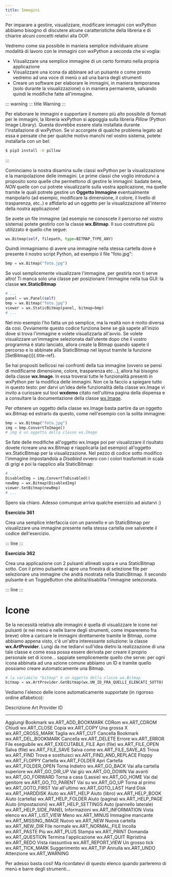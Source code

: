 ```yaml
---
title: Immagini
---
```


Per imparare a gestire, visualizzare, modificare immagini con wxPython
abbiamo bisogno di discutere alcune caratteristiche della libreria e di
chiarire alcuni concetti relativi alla OOP.

Vedremo come sia possibile in maniera semplice individuare alcune
modalità di lavoro con le immagini con wxPython a seconda che si voglia:

-   Visualizzare una semplice immagine di un certo formato nella propria
    applicazione
-   Visualizzare una icona da abbinare ad un pulsante o come presto
    vedremo ad una voce di menù o ad una barra degli strumenti
-   Creare un software per elaborare le immagini, in maniera temporanea
    (solo durante la visualizzazione) o in maniera permanente, salvando
    quindi le modifiche fatte all\'immagine.

::: warning
::: title
Warning
:::

Per elaborare le immagini e supportare il numero più alto possibile di
formati per le immagini, la libreria wxPython si appoggia sulla libreria
*Pillow* (Python Image Library). Questa dovrebbe essere stata installata
durante l\'installazione di wxPython. Se vi accorgete di qualche
problema legato ad essa e pensate che per qualche motivo manchi nel
vostro sistema, potete installarla con un bel:

``` bash
$ pip3 install -U pillow
```
:::

Cominciamo la nostra disamina sulle classi wxPython per la
visualizzazione e la manipolazione delle immagini. Le prime classi che
voglio introdurvi a proposito sono quelle che permettono di gestire le
immagini: badate bene, *NON* quelle con cui potrete visualizzarle sulla
vostra applicazione, ma quelle tramite le quali potrete gestire un
**Oggetto Immagine** eventualmente manipolarlo (ad esempio, modificare
la dimensione, il colore, il livello di trasparenza, etc..) e affidarlo
ad un oggetto per la visualizzazione all\'interno della nostra
applicazione!

Se avete un file immagine (ad esempio ne conoscete il percorso nel
vostro sistema) potete gestirlo con la classe **wx.Bitmap**. Il suo
costruttore più utilizzato è quello che segue:

``` python
wx.Bitmap(self, filepath, type=BITMAP_TYPE_ANY)
```

Quindi immaginiamo di avere una immagine nella stessa cartella dove è
presente il nostro script Python, ad esempio il file \"foto.jpg\":

``` python
bmp = wx.Bitmap("foto.jpg")
```

Se vuoi semplicemente visualizzare l\'immagine, per gestirla non ti
serve altro! Ti manca solo una classe per posizionare l\'immagine nella
tua GUI: la classe **wx.StaticBitmap**

``` python
# ...
panel = wx.Panel(self)
bmp = wx.Bitmap("foto.jpg")
viewer = wx.StaticBitmap(panel, bitmap=bmp) 
# ...
```

Nel mio esempio l\'ho fatta un pò semplice, ma la realtà non è molto
diversa da così. Ovviamente questo codice funziona bene se già sapete
all\'inizio dove si trova l\'immagine e volete visualizzarla all\'avvio.
Se volete visualizzare un\'immagine selezionata dall\'utente dopo che il
vostro programma è stato lanciato, allora create la Bitmap quando sapete
il percorso e lo abbinate alla StaticBitmap nel layout tramite la
funzione [SetBitmap()]{.title-ref}.

Se hai propositi bellicosi nei confronti della tua immagine (ovvero se
pensi di modificarne dimensione, colore, trasparenza etc\...), allora
hai bisogno della classe **wx.Image**. In essa troverai tutte le
funzionalità presenti in wxPython per la modifica delle immagini. Non ce
la faccio a spiegare tutto in questo testo: per darvi un\'idea delle
funzionalità della classe wx.Image vi invito a curiosare sul tool
**wxdemo** citato nell\'ultima pagina della dispensa e a consultare la
documentazione della classe
[wx.Image](https://wxpython.org/Phoenix/docs/html/wx.Image.html).

Per ottenere un oggetto della classe wx.Image basta partire da un
oggetto wx.Bitmap ed estrarlo da questo, come nell\'esempio con la
solita immagine:

``` python
bmp = wx.Bitmap("foto.jpg")
img = bmp.ConvertToImage()
# img è un oggetto della classe wx.Image
```

Se fate delle modifiche all\'oggetto wx.Image poi per visualizzare il
risultato dovete ricreare una wx.Bitmap e riapplicarla (ad esempio)
all\'oggetto wx.StaticBitmap per la visualizzazione. Nel pezzo di codice
sotto modifico l\'immagine impostandola a *Disabled* ovvero con i colori
trasformati in scala di grigi e poi la riapplico alla StaticBitmap:

``` python
# ...
DisabledImg = img.ConvertToDisabled()
newBmp = wx.Bitmap(DisabledImg)
viewer.SetBitmap(newBmp)
# ...
```

Spero sia chiaro. Adesso comunque arriva qualche esercizio ad aiutarvi
:)

**Esercizio 361**

Crea una semplice interfaccia con un pannello e un StaticBitmap per
visualizzare una immagine presente nella stessa cartella ove salverete
il codice dell\'esercizio.

::: line
:::

**Esercizio 362**

Crea una applicazione con 2 pulsanti allineati sopra e una StaticBitmap
sotto. Con il primo pulsante si apre una finestra di selezione file per
selezionare una immagine che andrà mostrata nella StaticBitmap. Il
secondo pulsante è un ToggleButton che abilita/disabilita l\'immagine
selezionata.

::: line
:::

# Icone

Se la necessità relativa alle immagini è quella di visualizzare le icone
nei pulsanti (e nei menù e nelle barre degli strumenti, come impareremo
fra breve) oltre a caricare le immagini direttamente tramite le Bitmap,
come abbiamo appena visto, c\'è un\'altra interessante soluzione: la
classe **wx.ArtProvider**. Lungi da me tediarvi sull\'idea dietro la
realizzazione di una tale classe e come essa possa essere derivata per
creare il proprio personale set di icone\... sappiate semplicemente
quello che serve: per ogni icona abbinata ad una azione comune abbiamo
un ID e tramite quello possiamo creare automaticamente una Bitmap.

``` python
# la variabile "bitmap" è un oggetto della classe wx.Bitmap
bitmap = wx.ArtProvider.GetBitmap(wx.UN_ID_FRA_QUELLI_ELENCATI_SOTTO)
```

Vediamo l\'elenco delle icone automaticamente supportate (in rigoroso
ordine alfabetico):

  Descrizione                   Art Provider ID
  ----------------------------- -------------------------
  Aggiungi Bookmark             wx.ART_ADD_BOOKMARK
  CDRom                         wx.ART_CDROM
  Chiudi                        wx.ART_CLOSE
  Copia                         wx.ART_COPY
  Una grossa X                  wx.ART_CROSS_MARK
  Taglia                        wx.ART_CUT
  Cancella Bookmark             wx.ART_DEL_BOOKMARK
  Cancella                      wx.ART_DELETE
  Errore                        wx.ART_ERROR
  File eseguibile               wx.ART_EXECUTABLE_FILE
  Apri (file)                   wx.ART_FILE_OPEN
  Salva (file)                  wx.ART_FILE_SAVE
  Salva come                    wx.ART_FILE_SAVE_AS
  Trova                         wx.ART_FIND
  Trova e sostituisci           wx.ART_FIND_AND_REPLACE
  Floppy                        wx.ART_FLOPPY
  Cartella                      wx.ART_FOLDER
  Apri Cartella                 wx.ART_FOLDER_OPEN
  Torna Indietro                wx.ART_GO_BACK
  Vai alla cartella superiore   wx.ART_GO_DIR_UP
  Vai giù                       wx.ART_GO_DOWN
  Vai avanti                    wx.ART_GO_FORWARD
  Torna a casa (Lassie)         wx.ART_GO_HOME
  Vai dal genitore              wx.ART_GO_TO_PARENT
  Vai su                        wx.ART_GO_UP
  Torna al primo                wx.ART_GOTO_FIRST
  Vai all\'ultimo               wx.ART_GOTO_LAST
  Hard Disk                     wx.ART_HARDDISK
  Aiuto                         wx.ART_HELP
  Aiuto (libro)                 wx.ART_HELP_BOOK
  Aiuto (cartella)              wx.ART_HELP_FOLDER
  Aiuto (pagina)                wx.ART_HELP_PAGE
  Aiuto (impostazioni)          wx.ART_HELP_SETTINGS
  Auto (pannello laterale)      wx.ART_HELP_SIDE_PANEL
  Informazioni                  wx.ART_INFORMATION
  Vista elenco                  wx.ART_LIST_VIEW
  Meno                          wx.ART_MINUS
  Immagine mancante             wx.ART_MISSING_IMAGE
  Nuovo                         wx.ART_NEW
  Nuova cartella                wx.ART_NEW_DIR
  File normale                  wx.ART_NORMAL_FILE
  Incolla                       wx.ART_PASTE
  Più                           wx.ART_PLUS
  Stampa                        wx.ART_PRINT
  Domanda                       wx.ART_QUESTION
  Termina l\'applicazione       wx.ART_QUIT
  Ripristina                    wx.ART_REDO
  Vista riassuntiva             wx.ART_REPORT_VIEW
  Un grosso tick                wx.ART_TICK_MARK
  Suggerimento                  wx.ART_TIP
  Annulla                       wx.ART_UNDO
  Attenzione                    wx.ART_WARNING

Per adesso basta così! Ma ricordatevi di questo elenco quando parleremo
di menù e barre degli strumenti\...
